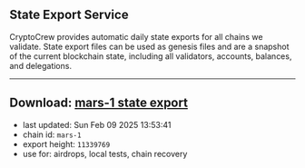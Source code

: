 ## State Export Service
CryptoCrew provides automatic daily state exports for all chains we validate. State export files can be used as genesis files and are a snapshot of the current blockchain state, including all validators, accounts, balances, and delegations.

---
**Download: [mars-1 state export](https://ccv-s3.nbg1.your-objectstorage.com/SERVICE/mars/mars-1_export_11339769.json)**
---

- last updated: Sun Feb 09 2025 13:53:41
- chain id: `mars-1`
- export height: `11339769`
- use for: airdrops, local tests, chain recovery
